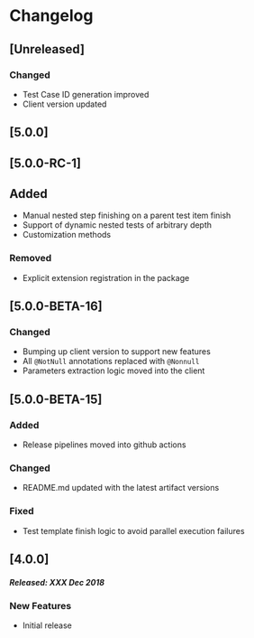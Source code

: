 # Changelog

## [Unreleased]
### Changed
- Test Case ID generation improved
- Client version updated

## [5.0.0]

## [5.0.0-RC-1]
## Added
- Manual nested step finishing on a parent test item finish
- Support of dynamic nested tests of arbitrary depth
- Customization methods

### Removed
- Explicit extension registration in the package

## [5.0.0-BETA-16]
### Changed
- Bumping up client version to support new features
- All `@NotNull` annotations replaced with `@Nonnull`
- Parameters extraction logic moved into the client

## [5.0.0-BETA-15]
### Added
- Release pipelines moved into github actions
### Changed
- README.md updated with the latest artifact versions
### Fixed
- Test template finish logic to avoid parallel execution failures

## [4.0.0]
##### Released: XXX Dec 2018

### New Features
* Initial release
